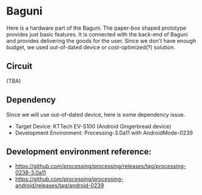 # Baguni
Here is a hardware part of the Baguni. The paper-box shaped prototype provides just basic features. It is connected with the back-end of Baguni and provides delivering the goods for the user. Since we don't have enough budget, we used out-of-dated device or cost-optimized(?) solution.

## Circuit
(TBA)

## Dependency
Since we will use out-of-dated device, here is some dependency issue.
- Target Device: KTTech EV-S100 (Android Gingerbread device)
- Development Environment: Processing-3.0a11 with AndroidMode-0239

## Development environment reference:
- https://github.com/processing/processing/releases/tag/processing-0238-3.0a11
- https://github.com/processing/processing-android/releases/tag/android-0239
